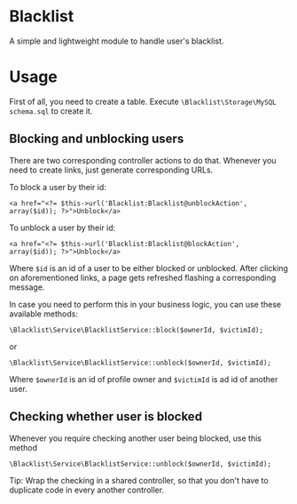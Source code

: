 # Blacklist

A simple and lightweight module to handle user's blacklist.

# Usage

First of all, you need to create a table. Execute `\Blacklist\Storage\MySQL schema.sql` to create it.

## Blocking and unblocking users

There are two corresponding controller actions to do that. Whenever you need to create links, just generate corresponding URLs.

To block a user by their id:

`<a href="<?= $this->url('Blacklist:Blacklist@unblockAction', array($id)); ?>">Unblock</a>`

To unblock a user by their id:

`<a href="<?= $this->url('Blacklist:Blacklist@blockAction', array($id)); ?>">Unblock</a>`

Where `$id` is an id of a user to be either blocked or unblocked. After clicking on aforementioned links, a page gets refreshed flashing a corresponding message.

In case you need to perform this in your business logic, you can use these available methods:

`\Blacklist\Service\BlacklistService::block($ownerId, $victimId);`

or 

`\Blacklist\Service\BlacklistService::unblock($ownerId, $victimId);`

Where `$ownerId` is an id of profile owner and `$victimId` is ad id of another user.


## Checking whether user is blocked

Whenever you require checking another user being blocked, use this method

`\Blacklist\Service\BlacklistService::unblock($ownerId, $victimId);`

Tip: Wrap the checking in a shared controller, so that you don't have to duplicate code in every another controller.
